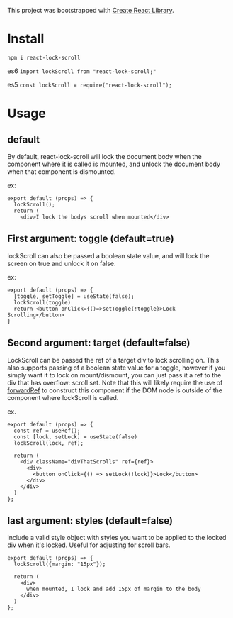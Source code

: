 This project was bootstrapped with [Create React Library](https://github.com/dimimikadze/create-react-library).

# Install

`npm i react-lock-scroll`

es6
`import lockScroll from "react-lock-scroll;"`

es5
`const lockScroll = require("react-lock-scroll");`

# Usage

## default

By default, react-lock-scroll will lock the document body when the component where it is called is mounted, and unlock the document body when that component is dismounted.

ex:
```
export default (props) => {
  lockScroll();
  return (
    <div>I lock the bodys scroll when mounted</div>
```

## First argument: toggle (default=true)

lockScroll can also be passed a boolean state value, and will lock the screen on true and unlock it on false.

ex:
```
export default (props) => {
  [toggle, setToggle] = useState(false);
  lockScroll(toggle)
  return <button onClick={()=>setToggle(!toggle}>Lock Scrolling</button>
}
```

## Second argument: target (default=false)

LockScroll can be passed the ref of a target div to lock scrolling on. This also supports passing of a boolean state value for a toggle, however if you simply want it to lock on mount/dismount, you can just pass it a ref to the div that has overflow: scroll set. Note that this will likely require the use of [forwardRef](https://reactjs.org/docs/forwarding-refs.html) to construct this component if the DOM node is outside of the component where lockScroll is called.

ex.
```
export default (props) => {
  const ref = useRef();
  const [lock, setLock] = useState(false)
  lockScroll(lock, ref);
  
  return (
    <div className="divThatScrolls" ref={ref}>
      <div>
        <button onClick={() => setLock(!lock)}>Lock</button>
      </div>
    </div>
  )
};
```
## last argument: styles (default=false)

include a valid style object with styles you want to be applied to the locked div when it's locked. Useful for adjusting for scroll bars.

```
export default (props) => {
  lockScroll({margin: "15px"});
  
  return (
    <div>
      when mounted, I lock and add 15px of margin to the body
    </div>
  )
};
```